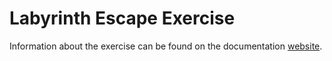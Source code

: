 # Labyrinth Escape Exercise

Information about the exercise can be found on the documentation [website](https://jderobot.github.io/RoboticsAcademy/exercises/Drones/labyrinth_escape).